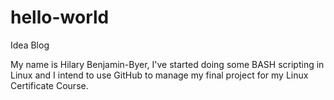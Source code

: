 # hello-world
Idea Blog

My name is Hilary Benjamin-Byer, I've started doing some BASH scripting in Linux and I intend to use GitHub to manage my final project for my Linux Certificate Course. 

